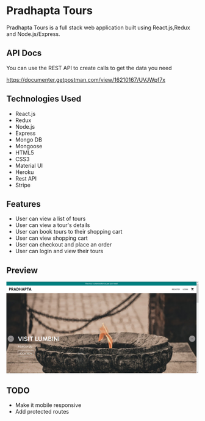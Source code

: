 # Pradhapta Tours

Pradhapta Tours is a full stack web application built using React.js,Redux and Node.js/Express.

## API Docs

You can use the REST API to create calls to get the data you need

https://documenter.getpostman.com/view/16210167/UVJWpf7x

## Technologies Used

- React.js
- Redux
- Node.js
- Express
- Mongo DB
- Mongoose
- HTML5
- CSS3
- Material UI
- Heroku
- Rest API
- Stripe

## Features

- User can view a list of tours
- User can view a tour's details
- User can book tours to their shopping cart
- User can view shopping cart
- User can checkout and place an order
- User can login and view their tours

## Preview

![pradhapta-preview](./client/public/pradhapta-preview.png)

## TODO

- Make it mobile responsive
- Add protected routes
